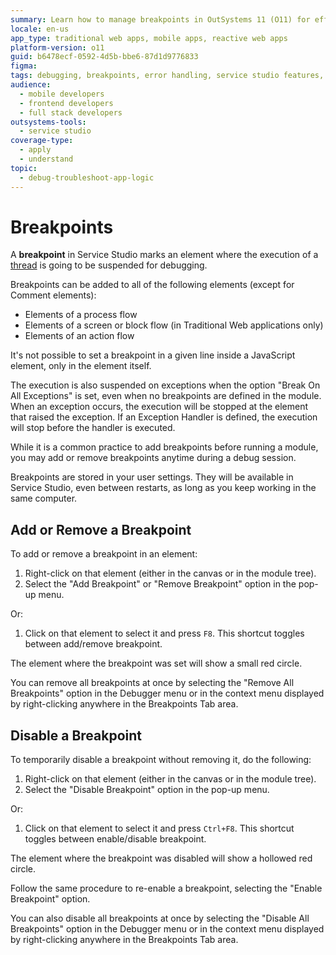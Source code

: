 ```yaml
---
summary: Learn how to manage breakpoints in OutSystems 11 (O11) for effective debugging of process flows, screen flows, and action flows.
locale: en-us
app_type: traditional web apps, mobile apps, reactive web apps
platform-version: o11
guid: b6478ecf-0592-4d5b-bbe6-87d1d9776833
figma:
tags: debugging, breakpoints, error handling, service studio features, outsystems development
audience:
  - mobile developers
  - frontend developers
  - full stack developers
outsystems-tools:
  - service studio
coverage-type:
  - apply
  - understand
topic:
  - debug-troubleshoot-app-logic
---
```


# Breakpoints

A **breakpoint** in Service Studio marks an element where the execution of a [thread](<threads.md>) is going to be suspended for debugging. 

Breakpoints can be added to all of the following elements (except for Comment elements):

* Elements of a process flow
* Elements of a screen or block flow (in Traditional Web applications only)
* Elements of an action flow

It's not possible to set a breakpoint in a given line inside a JavaScript element, only in the element itself.

The execution is also suspended on exceptions when the option "Break On All Exceptions" is set, even when no breakpoints are defined in the module. When an exception occurs, the execution will be stopped at the element that raised the exception. If an Exception Handler is defined, the execution will stop before the handler is executed.

While it is a common practice to add breakpoints before running a module, you may add or remove breakpoints anytime during a debug session.

Breakpoints are stored in your user settings. They will be available in Service Studio, even between restarts, as long as you keep working in the same computer.


## Add or Remove a Breakpoint

To add or remove a breakpoint in an element:

1. Right-click on that element (either in the canvas or in the module tree).
1. Select the "Add Breakpoint" or "Remove Breakpoint" option in the pop-up menu. 

Or:

1. Click on that element to select it and press `F8`. This shortcut toggles between add/remove breakpoint. 

The element where the breakpoint was set will show a small red circle.

You can remove all breakpoints at once by selecting the "Remove All Breakpoints" option in the Debugger menu or in the context menu displayed by right-clicking anywhere in the Breakpoints Tab area.


## Disable a Breakpoint

To temporarily disable a breakpoint without removing it, do the following:

1. Right-click on that element (either in the canvas or in the module tree).
1. Select the "Disable Breakpoint" option in the pop-up menu. 

Or:

1. Click on that element to select it and press `Ctrl+F8`. This shortcut toggles between enable/disable breakpoint. 

The element where the breakpoint was disabled will show a hollowed red circle.

Follow the same procedure to re-enable a breakpoint, selecting the "Enable Breakpoint" option.

You can also disable all breakpoints at once by selecting the "Disable All Breakpoints" option in the Debugger menu or in the context menu displayed by right-clicking anywhere in the Breakpoints Tab area.
